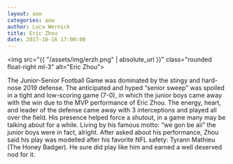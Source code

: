 ```yaml
---
layout: aow
categories: aow
author: Luca Wernick
title: Eric Zhou
date: 2017-10-16 17:00:00
---
```

<img src="{{ "/assets/img/erzh.png" | absolute_url }}" class="rounded float-right ml-3" alt="Eric Zhou">

The Junior-Senior Football Game was dominated by the stingy and hard-nose 2019 defense. The anticipated and hyped “senior sweep” was spoiled in a tight and low-scoring game (7-0), in which the junior boys came away with the win due to the MVP performance of Eric Zhou. The energy, heart, and leader of the defense came away with 3 interceptions and played all over the field. His presence helped force a shutout, in a game many may be talking about for a while. Living by his famous motto: “we gon be aii” the junior boys were in fact, alright. After asked about his performance, Zhou said his play was modelled after his favorite NFL safety: Tyrann Mathieu (The Honey Badger). He sure did play like him and earned a well deserved nod for it.
